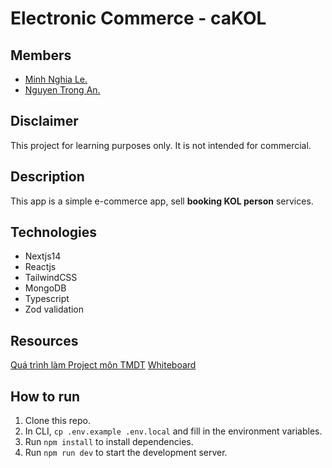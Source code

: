 # Electronic Commerce - caKOL

## Members
- [Minh Nghia Le.](https://github.com/minhnghia2k3)
- [Nguyen Trong An.](https://github.com/angutboiz)

## Disclaimer
This project for learning purposes only. It is not intended for commercial.

## Description
This app is a simple e-commerce app, sell **booking KOL person** services.

## Technologies
- Nextjs14
- Reactjs
- TailwindCSS
- MongoDB
- Typescript
- Zod validation

## Resources
[Quá trình làm Project môn TMDT](https://docs.google.com/spreadsheets/d/1wnxpJp2PqYT8hvmxt96LQnm4gIdbGjxIvECGytQADVo/edit#gid=0)
[Whiteboard](https://app.eraser.io/workspace/5yi5furjiFpxBZqF3IMG?origin=share)
## How to run
1. Clone this repo.
2. In CLI, `cp .env.example .env.local` and fill in the environment variables.
3. Run `npm install` to install dependencies.
4. Run `npm run dev` to start the development server.



